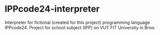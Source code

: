 # IPPcode24-interpreter
Interpreter for fictional (created for this project) programming language IPPcode24. Project for school subject (IPP) on VUT FIT University in Brno.
